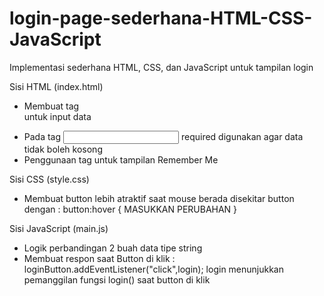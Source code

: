 # login-page-sederhana-HTML-CSS-JavaScript
Implementasi sederhana HTML, CSS, dan JavaScript untuk tampilan login

Sisi HTML (index.html)
- Membuat tag <form> untuk input data
- Pada tag <input> required digunakan agar data tidak boleh kosong
- Penggunaan tag <label> untuk tampilan Remember Me

Sisi CSS (style.css)
- Membuat button lebih atraktif saat mouse berada disekitar button dengan :
  button:hover {
  MASUKKAN PERUBAHAN
  }
  
 Sisi JavaScript (main.js)
- Logik perbandingan 2 buah data tipe string
- Membuat respon saat Button di klik :
  loginButton.addEventListener("click",login);
  login menunjukkan pemanggilan fungsi login() saat button di klik
